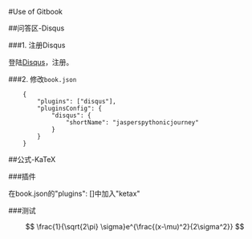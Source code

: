 
#Use of Gitbook 


##问答区-Disqus

###1. 注册Disqus

登陆[Disqus](https://disqus.com/)，注册。

###2. 修改`book.json`

```
    {
        "plugins": ["disqus"],
        "pluginsConfig": {
            "disqus": {
                "shortName": "jasperspythonicjourney"
            }
        }  
    } 
```

##公式-KaTeX

###插件

在book.json的"plugins": []中加入"ketax"

###测试

$$
\frac{1}{\sqrt{2\pi} \sigma}e^{\frac{(x-\mu)^2}{2\sigma^2}}
$$




